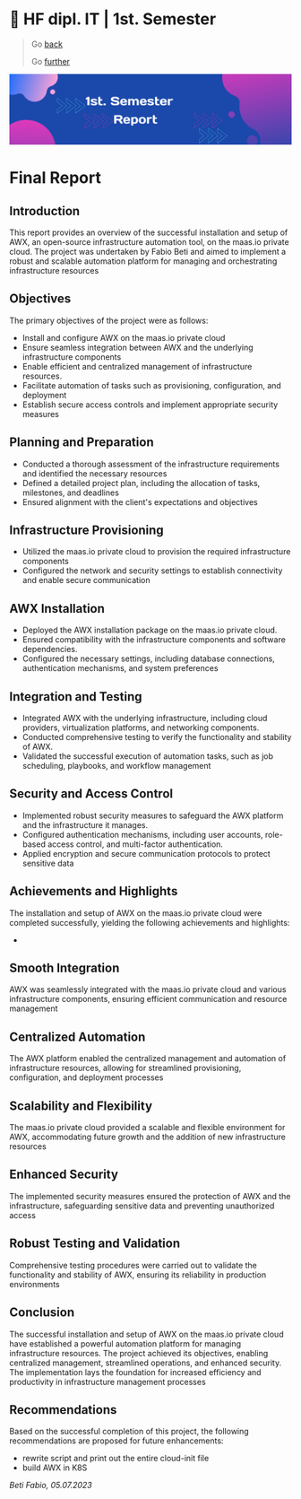 # :ticket: HF dipl. IT | 1st. Semester

> Go [back](/pages/testing.md)
>
> Go [further](/pages/report.md)

![Banner](/img/banner6.png)

# Final Report

## Introduction

This report provides an overview of the successful installation and setup of AWX, an open-source infrastructure automation tool, on the maas.io private cloud. The project was undertaken by Fabio Beti and aimed to implement a robust and scalable automation platform for managing and orchestrating infrastructure resources

## Objectives

The primary objectives of the project were as follows:

-   Install and configure AWX on the maas.io private cloud
- Ensure seamless integration between AWX and the underlying infrastructure components
- Enable efficient and centralized management of infrastructure resources.
- Facilitate automation of tasks such as provisioning, configuration, and deployment
- Establish secure access controls and implement appropriate security measures

## Planning and Preparation

-   Conducted a thorough assessment of the infrastructure requirements and identified the necessary resources
- Defined a detailed project plan, including the allocation of tasks, milestones, and deadlines
- Ensured alignment with the client's expectations and objectives

## Infrastructure Provisioning

- Utilized the maas.io private cloud to provision the required infrastructure components
- Configured the network and security settings to establish connectivity and enable secure communication

## AWX Installation

-  Deployed the AWX installation package on the maas.io private cloud.
- Ensured compatibility with the infrastructure components and software dependencies.
- Configured the necessary settings, including database connections, authentication mechanisms, and system preferences

## Integration and Testing

- Integrated AWX with the underlying infrastructure, including cloud providers, virtualization platforms, and networking components.
- Conducted comprehensive testing to verify the functionality and stability of AWX.
- Validated the successful execution of automation tasks, such as job scheduling, playbooks, and workflow management

## Security and Access Control

- Implemented robust security measures to safeguard the AWX platform and the infrastructure it manages.
- Configured authentication mechanisms, including user accounts, role-based access control, and multi-factor authentication.
- Applied encryption and secure communication protocols to protect sensitive data

## Achievements and Highlights

The installation and setup of AWX on the maas.io private cloud were completed successfully, yielding the following achievements and highlights:

- 

## Smooth Integration

AWX was seamlessly integrated with the maas.io private cloud and various infrastructure components, ensuring efficient communication and resource management

## Centralized Automation

The AWX platform enabled the centralized management and automation of infrastructure resources, allowing for streamlined provisioning, configuration, and deployment processes

## Scalability and Flexibility

The maas.io private cloud provided a scalable and flexible environment for AWX, accommodating future growth and the addition of new infrastructure resources

## Enhanced Security

The implemented security measures ensured the protection of AWX and the infrastructure, safeguarding sensitive data and preventing unauthorized access

## Robust Testing and Validation

Comprehensive testing procedures were carried out to validate the functionality and stability of AWX, ensuring its reliability in production environments

## Conclusion

The successful installation and setup of AWX on the maas.io private cloud have established a powerful automation platform for managing infrastructure resources. The project achieved its objectives, enabling centralized management, streamlined operations, and enhanced security. The implementation lays the foundation for increased efficiency and productivity in infrastructure management processes

## Recommendations

Based on the successful completion of this project, the following recommendations are proposed for future enhancements:

- rewrite script and print out the entire cloud-init file
- build AWX in K8S

*Beti Fabio, 05.07.2023*